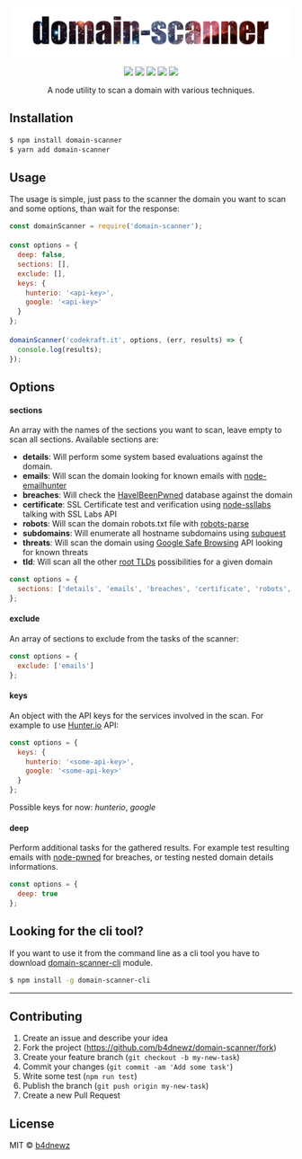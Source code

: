 ![banner](banner.jpg)

<p align="center">
  <a href="https://npmjs.org/package/domain-scanner"><img src="https://badge.fury.io/js/domain-scanner.svg"></a>
  <a href="https://travis-ci.org/b4dnewz/domain-scanner"><img src="https://travis-ci.org/b4dnewz/domain-scanner.svg?branch=master"></a>
  <a href="https://david-dm.org/b4dnewz/domain-scanner"><img src="https://david-dm.org/b4dnewz/domain-scanner.svg?theme=shields.io"></a>
  <a href="https://coveralls.io/r/b4dnewz/domain-scanner"><img src="https://coveralls.io/repos/b4dnewz/domain-scanner/badge.svg"></a>
  <a href="https://snyk.io/test/github/b4dnewz/domain-scanner"><img src="https://snyk.io/test/github/b4dnewz/domain-scanner/badge.svg"></a>
</p>

<p align="center">A node utility to scan a domain with various techniques.</p>

## Installation
```sh
$ npm install domain-scanner
$ yarn add domain-scanner
```

## Usage
The usage is simple, just pass to the scanner the domain you want to scan and some options, than wait for the response:
```js
const domainScanner = require('domain-scanner');

const options = {
  deep: false,
  sections: [],
  exclude: [],
  keys: {
    hunterio: '<api-key>',
    google: '<api-key>'
  }
};

domainScanner('codekraft.it', options, (err, results) => {
  console.log(results);
});
```

## Options
#### sections
An array with the names of the sections you want to scan, leave empty to scan all sections. Available sections are:
* __details__: Will perform some system based evaluations against the domain.
* __emails__: Will scan the domain looking for known emails with [node-emailhunter](https://github.com/b4dnewz/node-emailhunter)
* __breaches__: Will check the [HaveIBeenPwned](https://haveibeenpwned.com/DomainSearch) database against the domain
* __certificate__: SSL Certificate test and verification using [node-ssllabs](https://github.com/keithws/node-ssllabs) talking with SSL Labs API
* __robots__: Will scan the domain robots.txt file with [robots-parse](https://github.com/b4dnewz/robots-parse)
* __subdomains__: Will enumerate all hostname subdomains using [subquest](https://github.com/skepticfx/subquest)
* __threats__: Will scan the domain using [Google Safe Browsing](https://developers.google.com/safe-browsing/) API looking for known threats
* __tld__: Will scan all the other [root TLDs](https://wiki.mozilla.org/TLD_List) possibilities for a given domain

```js
const options = {
  sections: ['details', 'emails', 'breaches', 'certificate', 'robots', 'subdomains', 'threats', 'tld']
};
```

#### exclude
An array of sections to exclude from the tasks of the scanner:
```js
const options = {
  exclude: ['emails']
};
```

#### keys
An object with the API keys for the services involved in the scan. For example to use [Hunter.io](https://hunter.io/) API:
```js
const options = {
  keys: {
    hunterio: '<some-api-key>',
    google: '<some-api-key>'
  }
};
```
Possible keys for now: _hunterio_, _google_

#### deep
Perform additional tasks for the gathered results.
For example test resulting emails with [node-pwned](https://github.com/b4dnewz/node-pwned) for breaches, or testing nested domain details informations.
```js
const options = {
  deep: true
};
```

## Looking for the cli tool?
If you want to use it from the command line as a cli tool you have to download [domain-scanner-cli](https://github.com/b4dnewz/domain-scanner-cli) module.
```sh
$ npm install -g domain-scanner-cli
```

---

## Contributing

1. Create an issue and describe your idea
2. Fork the project (https://github.com/b4dnewz/domain-scanner/fork)
3. Create your feature branch (`git checkout -b my-new-task`)
4. Commit your changes (`git commit -am 'Add some task'`)
5. Write some test (`npm run test`)
6. Publish the branch (`git push origin my-new-task`)
7. Create a new Pull Request

## License

MIT © [b4dnewz](https://b4dnewz.github.io/)

